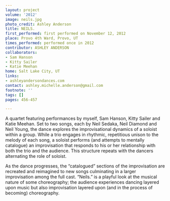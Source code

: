 ```yaml
---
layout: project
volume: '2012'
image: neils.jpg
photo_credit: Ashley Anderson
title: NEILS.
first_performed: first performed on November 12, 2012
place: Provo 4th Ward, Provo, UT
times_performed: performed once in 2012
contributor: ASHLEY ANDERSON
collaborators:
- Sam Hanson
- Kitty Sailer
- Katie Meehan
home: Salt Lake City, UT
links:
- ashleyandersondances.com
contact: ashley.michelle.anderson@gmail.com
footnote: ''
tags: []
pages: 456-457

---
```


A quartet featuring performances by myself, Sam Hanson, Kitty Sailer and Katie Meehan. Set to two songs, each by Neil Sedaka, Neil Diamond and Neil Young, the dance explores the improvisational dynamics of a soloist within a group. While a trio engages in rhythmic, repetitious unison to the melody of each song, a soloist performs (and attempts to mentally catalogue) an improvisation that responds to his or her relationship with both the trio and the audience. This structure repeats with the dancers alternating the role of soloist.

As the dance progresses, the “catalogued” sections of the improvisation are recreated and reimagined to new songs culminating in a larger improvisation among the full cast. “Neils.” is a playful look at the musical nature of some choreography; the audience experiences dancing layered upon music but also improvisation layered upon (and in the process of becoming) choreography.
